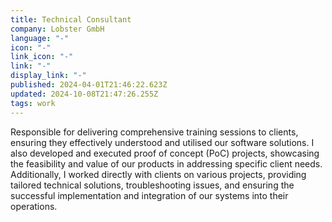 ```yaml
---
title: Technical Consultant
company: Lobster GmbH
language: "-"
icon: "-"
link_icon: "-"
link: "-"
display_link: "-"
published: 2024-04-01T21:46:22.623Z
updated: 2024-10-08T21:47:26.255Z
tags: work
---
```

Responsible for delivering comprehensive training sessions to clients, ensuring they effectively understood and utilised our software solutions. I also developed and executed proof of concept (PoC) projects, showcasing the feasibility and value of our products in addressing specific client needs. Additionally, I worked directly with clients on various projects, providing tailored technical solutions, troubleshooting issues, and ensuring the successful implementation and integration of our systems into their operations.